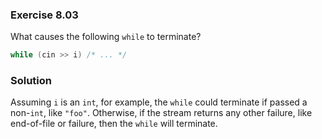 ### Exercise 8.03

What causes the following `while` to terminate?

```cpp
while (cin >> i) /* ... */
```

### Solution

Assuming `i` is an `int`, for example, the `while` could terminate if passed a
non-`int`, like `"foo"`. Otherwise, if the stream returns any other failure,
like end-of-file or failure, then the `while` will terminate.
